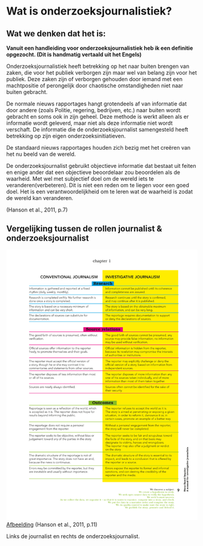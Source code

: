 # Wat is onderzoeksjournalistiek?




## Wat we denken dat het is:
<b>Vanuit een handleiding voor onderzoeksjournalistiek heb ik een definitie opgezocht. (Dit is handmatig vertaald uit het Engels)</b>

Onderzoeksjournalistiek heeft betrekking op het naar buiten brengen van zaken, die voor het publiek verborgen zijn maar wel van belang zijn voor het publiek. Deze zaken zijn of verborgen gehouden door iemand met een machtpositie of perongelijk door chaotische omstandigheden niet naar buiten gebracht. 

De normale nieuws rapportages hangt grotendeels af van informatie dat door andere (zoals Politie, regering, bedrijven, etc.) naar buiten wordt gebracht en soms ook in zijn geheel. Deze methode is werkt alleen als er informatie wordt geleverd, maar niet als deze informatie niet wordt verschaft. De informatie die de onderzoeksjournalist samengesteld heeft betrekking op zijn eigen onderzoeksinitiatieven.

De standaard nieuws rapportages houden zich bezig met het creëren van het nu beeld van de wereld. 

De onderzoeksjournalist gebruikt objectieve informatie dat bestaat uit feiten en enige ander dat een objectieve beoordelaar zou beoordelen als de waarheid. Met wel met subjectief doel om de wereld iets te veranderen(verbeteren). Dit is niet een reden om te liegen voor een goed doel. Het is een verantwoordelijkheid om te leren wat de waarheid is zodat de wereld kan veranderen.

(Hanson et al., 2011, p.7)


## Vergelijking tussen de rollen journalist & onderzoeksjournalist
![Vergelijking rollen journalist en onderzoeksjournalist](content/SBI_Manual-11.png)
[Afbeelding](content/SBI_Manual-11.png)
(Hanson et al., 2011, p.11)

Links de journalist en rechts de onderzoeksjournalist.
